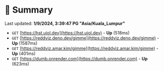 # 📖 Summary
Last updated: **1/9/2024, 3:39:47 PG "Asia/Kuala_Lumpur"**

- `GET` [https://hst.ujol.dev](https://hst.ujol.dev) - **Up** (518ms)
- `GET` [https://reddviz.deno.dev/gimme](https://reddviz.deno.dev/gimme) - **Up** (1587ms)
- `GET` [https://reddviz.amar.kim/gimme](https://reddviz.amar.kim/gimme) - **Up** (401ms)
- `GET` [https://dumb.onrender.com](https://dumb.onrender.com) - **Up** (623ms)
